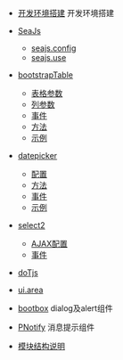
* [开发环境搭建](project/README.md) 开发环境搭建
* [SeaJs](seajs/README.md)
  * [seajs.config](seajs/seajs.config.md)
  * [seajs.use](seajs/seajs.use.md)

* [bootstrapTable](table/README.md)
  * [表格参数](table/table.config.md)
  * [列参数](table/col.config.md)
  * [事件](table/event.md)
  * [方法](table/method.md)
  * [示例](table/demo.md)
* [datepicker](datepicker/README.md)
  * [配置](datepicker/config.md)
  * [方法](datepicker/method.md)
  * [事件](datepicker/event.md)
  * [示例](datepicker/demo.md)
* [select2](select/README.md)
  * [AJAX配置](select/options.md)
  * [事件](select/event.md)
* [doTjs](dot/README.md)
* [ui.area](area/README.md)
* [bootbox](bootbox/README.md) dialog及alert组件
* [PNotify](pnotify/README.md) 消息提示组件
* [模块结构说明](project/README.md)
